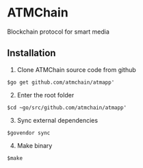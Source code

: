 # ATMChain
Blockchain protocol for smart media

## Installation

1. Clone ATMChain source code from github 

```
$go get github.com/atmchain/atmapp'
```

2. Enter the root folder

```
$cd ~go/src/github.com/atmchain/atmapp'
```

3. Sync external dependencies

```
$govendor sync
```

4. Make binary

```
$make
```